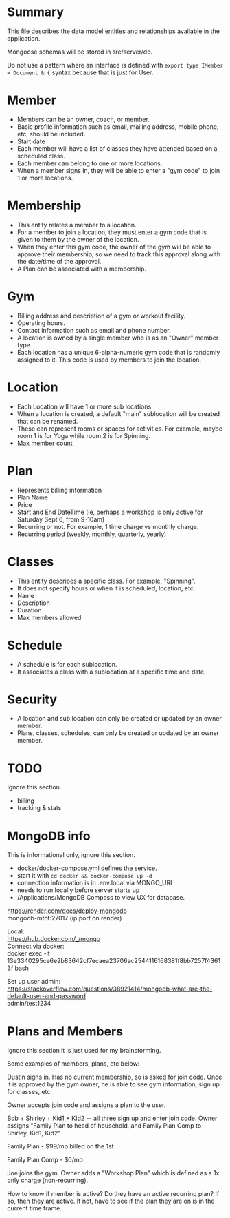 # Summary

This file describes the data model entities and relationships available in the application.

Mongoose schemas will be stored in src/server/db.

Do not use a pattern where an interface is defined with `export type IMember = Document & {` syntax because that is just
for User.

# Member

- Members can be an owner, coach, or member.
- Basic profile information such as email, mailing address, mobile phone, etc, should be included.
- Start date
- Each member will have a list of classes they have attended based on a scheduled class.
- Each member can belong to one or more locations.
- When a member signs in, they will be able to enter a "gym code" to join 1 or more locations.

# Membership

- This entity relates a member to a location.
- For a member to join a location, they must enter a gym code that is given to them by the owner of the location.
- When they enter this gym code, the owner of the gym will be able to approve their membership, so we need to track this
  approval along with the date/time of the approval.
- A Plan can be associated with a membership.

# Gym

- Billing address and description of a gym or workout facility.
- Operating hours.
- Contact information such as email and phone number.
- A location is owned by a single member who is as an "Owner" member type.
- Each location has a unique 6-alpha-numeric gym code that is randomly assigned to it. This code is used by members to
  join the location.

# Location

- Each Location will have 1 or more sub locations.
- When a location is created, a default "main" sublocation will be created that can be renamed.
- These can represent rooms or spaces for activities. For example, maybe room 1 is for Yoga while room 2 is for
  Spinning.
- Max member count

# Plan

- Represents billing information
- Plan Name
- Price
- Start and End DateTime (ie, perhaps a workshop is only active for Saturday Sept 6, from 9-10am)
- Recurring or not. For example, 1 time charge vs monthly charge.
- Recurring period (weekly, monthly, quarterly, yearly)

# Classes

- This entity describes a specific class. For example, "Spinning".
- It does not specify hours or when it is scheduled, location, etc.
- Name
- Description
- Duration
- Max members allowed

# Schedule

- A schedule is for each sublocation.
- It associates a class with a sublocation at a specific time and date.

# Security

- A location and sub location can only be created or updated by an owner member.
- Plans, classes, schedules, can only be created or updated by an owner member.

# TODO

Ignore this section.

- billing
- tracking & stats

# MongoDB info

This is informational only, ignore this section.

- docker/docker-compose.yml defines the service.
- start it with `cd docker && docker-compose up -d`
- connection information is in .env.local via MONGO_URI
- needs to run locally before server starts up
- /Applications/MongoDB Compass to view UX for database.

https://render.com/docs/deploy-mongodb  
mongodb-mtot:27017 (ip:port on render)

Local:  
https://hub.docker.com/_/mongo  
Connect via docker:  
docker exec -it 13e3340295ce6e2b83642cf7ecaea23706ac2544116168381f8bb7257f43613f bash

Set up user admin:  
https://stackoverflow.com/questions/38921414/mongodb-what-are-the-default-user-and-password  
admin/test1234

# Plans and Members

Ignore this section it is just used for my brainstorming.

Some examples of members, plans, etc below:

Dustin signs in. Has no current membership, so is asked for join code. Once it is approved by the gym owner, he is able
to see gym information, sign up for classes, etc.

Owner accepts join code and assigns a plan to the user.

Bob + Shirley + Kid1 + Kid2 -- all three sign up and enter join code. Owner assigns "Family Plan to head of household,
and Family Plan Comp to Shirley, Kid1, Kid2"

Family Plan - $99/mo billed on the 1st

Family Plan Comp - $0/mo

Joe joins the gym. Owner adds a "Workshop Plan" which is defined as a 1x only charge (non-recurring).

How to know if member is active? Do they have an active recurring plan? If so, then they are active. If not, have to see
if the plan they are on is in the current time frame.
